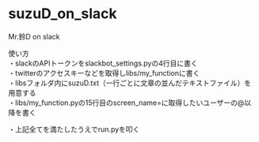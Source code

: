 # suzuD_on_slack

Mr.鈴D on slack


使い方<br>
・slackのAPIトークンをslackbot_settings.pyの4行目に書く<br>
・twitterのアクセスキーなどを取得しlibs/my_functionに書く<br>
・libsフォルダ内にsuzuD.txt（一行ごとに文章の並んだテキストファイル）を用意する<br>
・libs/my_function.pyの15行目のscreen_name=に取得したいユーザーの@以降を書く

・上記全てを満たしたうえでrun.pyを叩く<br>
